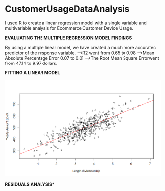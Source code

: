 # CustomerUsageDataAnalysis
I used R to create a linear regression model with a single variable and multivariable analysis for Ecommerce Customer Device Usage. 

**EVALUATING THE MULTIPLE REGRESSION MODEL FINDINGS**

By using a multiple linear model, we have created a much more accuratec predictor of the response variable.
-->R2 went from 0.65 to 0.98
-->Mean Absolute Percentage Error 0.07 to 0.01 
-->The Root Mean Square Errorwent from 47.14 to 9.97 dollars.

**FITTING A LINEAR MODEL** 

![Preview](https://github.com/FavioJasso/CustomerUsageDataAnalysis/blob/main/FittingLinearModel.png)

**RESIDUALS ANALYSIS***
<Normal QQ Plot> 


